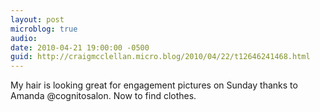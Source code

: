 ```yaml
---
layout: post
microblog: true
audio: 
date: 2010-04-21 19:00:00 -0500
guid: http://craigmcclellan.micro.blog/2010/04/22/t12646241468.html
---
```

My hair is looking great for engagement pictures on Sunday thanks to Amanda @cognitosalon. Now to find clothes.
